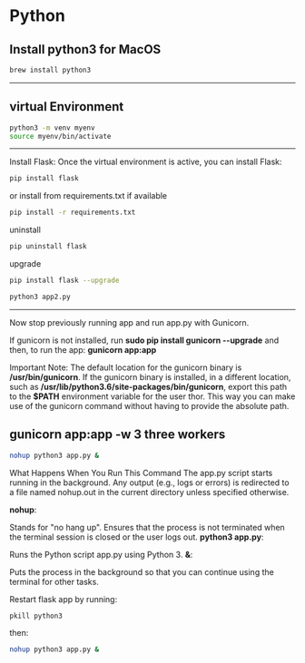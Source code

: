 # Python
## Install python3 for MacOS
```sh
brew install python3
```
---

## virtual Environment
```sh
python3 -m venv myenv
source myenv/bin/activate
```
---
Install Flask: Once the virtual environment is active, you can install Flask:
```sh
pip install flask
```
or install from requirements.txt if available
```sh
pip install -r requirements.txt
```
uninstall
```sh 
pip uninstall flask
```
upgrade 
```sh
pip install flask --upgrade
```

```sh
python3 app2.py
```
---
Now stop previously running app and run app.py with Gunicorn.

If gunicorn is not installed, run **sudo pip install gunicorn --upgrade** and then, to run the app: **gunicorn app:app**

Important Note: The default location for the gunicorn binary is **/usr/bin/gunicorn**.
If the gunicorn binary is installed, in a different location, such as **/usr/lib/python3.6/site-packages/bin/gunicorn**, export this path to the **$PATH** environment variable for the user thor.
This way you can make use of the gunicorn command without having to provide the absolute path.

**gunicorn app:app -w 3** three workers
---

```sh
nohup python3 app.py &
```
What Happens When You Run This Command
The app.py script starts running in the background.
Any output (e.g., logs or errors) is redirected to a file named nohup.out in the current directory unless specified otherwise.

**nohup**:

Stands for "no hang up".
Ensures that the process is not terminated when the terminal session is closed or the user logs out.
**python3 app.py**:

Runs the Python script app.py using Python 3.
**&**:

Puts the process in the background so that you can continue using the terminal for other tasks.

Restart flask app by running:
```sh
pkill python3
```
then:
```sh
nohup python3 app.py &
```
